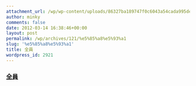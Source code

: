 ```yaml
---
attachment_url: /wp/wp-content/uploads/86327ba189747f0c6043a54cada995de.jpg
author: minky
comments: false
date: 2012-03-14 16:38:46+00:00
layout: post
permalink: /wp/archives/121/%e5%85%a8%e5%93%a1
slug: '%e5%85%a8%e5%93%a1'
title: 全員
wordpress_id: 2921
---
```


### [全員](/assets/images/wp-content/86327ba189747f0c6043a54cada995de.jpg)
